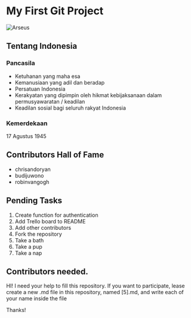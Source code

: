 # My First Git Project
![Arseus](https://github.com/chrisandoryan/git-project-bni/blob/master/Web_Photo_Editor%20(35).jpg?raw=true)

## Tentang Indonesia
### Pancasila
- Ketuhanan yang maha esa
- Kemanusiaan yang adil dan beradap
- Persatuan Indonesia
- Kerakyatan yang dipimpin oleh hikmat kebijaksanaan dalam permusyawaratan / keadilan
- Keadilan sosial bagi seluruh rakyat Indonesia

### Kemerdekaan
17 Agustus 1945

## Contributors Hall of Fame
- chrisandoryan
- budijuwono
- robinvangogh

## Pending Tasks
1. Create function for authentication
2. Add Trello board to README
3. Add other contributors
4. Fork the repository
5. Take a bath
6. Take a pup
7. Take a nap

## Contributors needed.
HI! I need your help to fill this repository. If you want to participate, lease create a new .md file in this repository, named [5].md, and write each of your name inside the file

Thanks!
